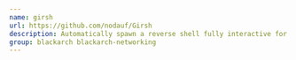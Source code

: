 ```yaml
---
name: girsh
url: https://github.com/nodauf/Girsh
description: Automatically spawn a reverse shell fully interactive for Linux or Windows victim.
group: blackarch blackarch-networking
---
```


